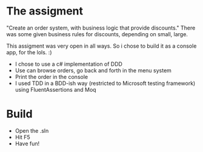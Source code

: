 # The assigment

"Create an order system, with business logic that provide discounts."
There was some given business rules for discounts, depending on small, large. 

This assigment was very open in all ways. So i chose to build it as a console app, for the lols. :)

* I chose to use a c# implementation of DDD
* Use can browse orders, go back and forth in the menu system
* Print the order in the console
* I used TDD in a BDD-ish way (restricted to Microsoft testing framework) using FluentAssertions and Moq


# Build

* Open the .sln
* Hit F5
* Have fun!

